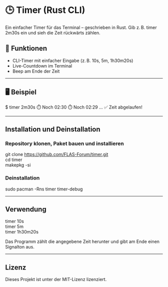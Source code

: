 # 🕒 Timer (Rust CLI)

Ein einfacher Timer für das Terminal – geschrieben in Rust. Gib z. B. timer 2m30s ein und sieh die Zeit rückwärts zählen.

## 🔧 Funktionen

- CLI-Timer mit einfacher Eingabe (z. B. 10s, 5m, 1h30m20s)
- Live-Countdown im Terminal
- Beep am Ende der Zeit

---

## 🖥️ Beispiel

$ timer 2m30s
⏱️  Noch 02:30
⏱️  Noch 02:29
...
✅ Zeit abgelaufen!

---

## Installation und Deinstallation

### Repository klonen, Paket bauen und installieren

git clone https://github.com/FLAS-Forum/timer.git  
cd timer  
makepkg -si

### Deinstallation

sudo pacman -Rns timer timer-debug

---

## Verwendung

timer 10s  
timer 5m  
timer 1h30m20s

Das Programm zählt die angegebene Zeit herunter und gibt am Ende einen Signalton aus.

---

## Lizenz

Dieses Projekt ist unter der MIT-Lizenz lizenziert.
